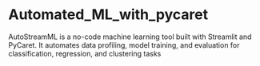 # Automated_ML_with_pycaret
AutoStreamML is a no-code machine learning tool built with Streamlit and PyCaret. It automates data profiling, model training, and evaluation for classification, regression, and clustering tasks
